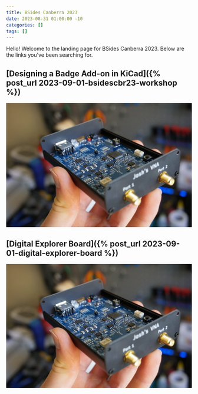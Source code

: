 ```yaml
---
title: BSides Canberra 2023
date: 2023-08-31 01:00:00 -10
categories: []
tags: []
---
```


Hello! Welcome to the landing page for BSides Canberra 2023. Below are the links you've been searching for.

## [Designing a Badge Add-on in KiCad]({% post_url 2023-09-01-bsidescbr23-workshop %})
![assembled badge add-on](/assets/2022-08-11-vna/vna-assembled.jpg)

## [Digital Explorer Board]({% post_url 2023-09-01-digital-explorer-board %})
![digital explorer board with logic analyzer attached](/assets/2022-08-11-vna/vna-assembled.jpg)